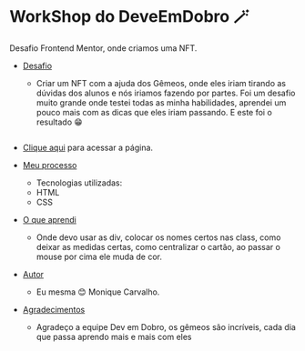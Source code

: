 # WorkShop do DeveEmDobro 🪄

Desafio Frontend Mentor, onde criamos uma NFT.


- [Desafio](#desafio)

   - Criar um NFT com a ajuda dos Gêmeos, onde eles iriam tirando as dúvidas dos alunos e nós iriamos fazendo por partes. Foi um desafio muito grande onde testei todas as minha habilidades, aprendei um pouco mais com as dicas que eles iriam passando. E este foi o resultado 😁  
  
  <p align="center">
   <img src"/src/images/to-readme/animacao.gif">
 </p>
 
- [Clique aqui]((http://127.0.0.1:5500/index.html)) para acessar a página.
- [Meu processo](#meu-processo)
  - Tecnologias utilizadas:
  - HTML
  - CSS
- [O que aprendi](#o-que-aprendi)
  - Onde devo usar as div, colocar os nomes certos nas class, como deixar as medidas certas, como centralizar o cartão, ao passar o mouse por cima ele muda de cor.
  
- [Autor](#autor)
  - Eu mesma 😊 Monique Carvalho.


- [Agradecimentos](#agradecimentos)
  -  Agradeço a equipe Dev em Dobro, os gêmeos são incríveis, cada dia que passa aprendo mais e mais com eles

